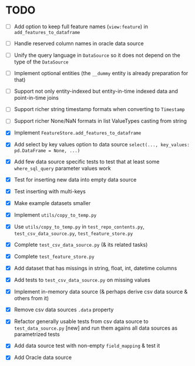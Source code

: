 # TODO

- [ ] Add option to keep full feature names (`view:feature`) in `add_features_to_dataframe`
- [ ] Handle reserved column names in oracle data source
- [ ] Unify the query language in `DataSource` so it does not depend on the type of the `DataSource`
- [ ] Implement optional entities (the `__dummy` entity is already preparation for that)
- [ ] Support not only entity-indexed but entity-in-time indexed data and point-in-time joins
- [ ] Support richer string timestamp formats when converting to `Timestamp`
- [ ] Support richer None/NaN formats in list ValueTypes casting from string

- [x] Implement `FeatureStore.add_features_to_dataframe`
- [x] Add select by key values option to data source `select(..., key_values: pd.DataFrame = None, ...)`
- [x] Add few data source specific tests to test that at least some `where_sql_query` parameter values work
- [x] Test for inserting new data into empty data source
- [x] Test inserting with multi-keys
- [x] Make example datasets smaller
- [x] Implement `utils/copy_to_temp.py`
- [x] Use `utils/copy_to_temp.py` in `test_repo_contents.py`, `test_csv_data_source.py`, `test_feature_store.py`
- [x] Complete `test_csv_data_source.py` (& its related tasks)
- [x] Complete `test_feature_store.py`
- [x] Add dataset that has missings in string, float, int, datetime columns
- [x] Add tests to `test_csv_data_source.py` on missing values
- [x] Implement in-memory data source (& perhaps derive csv data source & others from it)
- [x] Remove csv data sources `.data` property
- [x] Refactor generally usable tests from csv data source to `test_data_source.py` [new] and run them agains all
  data sources as parametrized tests
- [x] Add data source test with non-empty `field_mapping` & test it
- [x] Add Oracle data source
